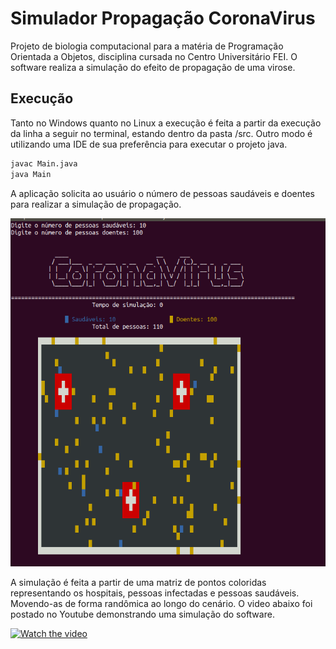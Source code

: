 # Simulador Propagação CoronaVirus

Projeto de biologia computacional para a matéria de Programação Orientada a Objetos, disciplina cursada no Centro Universitário FEI. O software realiza a simulação do efeito de propagação de uma virose.

## Execução

Tanto no Windows quanto no Linux a execução é feita a partir da execução da linha a seguir no terminal, estando dentro da pasta /src. Outro modo é utilizando uma IDE de sua preferência para executar o projeto java. 

```bash
javac Main.java
java Main
```

A aplicação solicita ao usuário o número de pessoas saudáveis e doentes para realizar a simulação de propagação. 

![image](images/example.png)

A simulação é feita a partir de uma matriz de pontos coloridas representando os hospitais, pessoas infectadas e pessoas saudáveis. Movendo-as de forma randômica ao longo do cenário. 
O video abaixo foi postado no Youtube demonstrando uma simulação do software.

[![Watch the video](https://i.ytimg.com/vi/NMv0SSdDm-c/hqdefault.jpg?sqp=-oaymwEZCPYBEIoBSFXyq4qpAwsIARUAAIhCGAFwAQ==&rs=AOn4CLDh7XoovfSfoZBLPZuDEHgpO9JoQA)](https://www.youtube.com/watch?v=NMv0SSdDm-c&t=19s)
